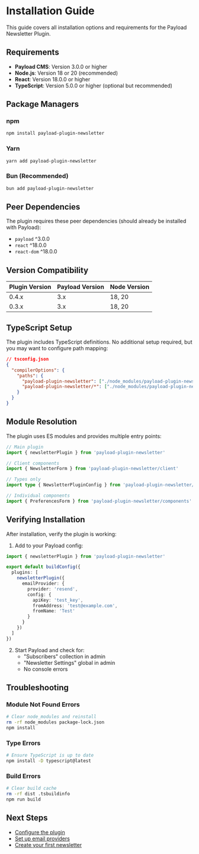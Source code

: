 # Installation Guide

This guide covers all installation options and requirements for the Payload Newsletter Plugin.

## Requirements

- **Payload CMS**: Version 3.0.0 or higher
- **Node.js**: Version 18 or 20 (recommended)
- **React**: Version 18.0.0 or higher
- **TypeScript**: Version 5.0.0 or higher (optional but recommended)

## Package Managers

### npm
```bash
npm install payload-plugin-newsletter
```

### Yarn
```bash
yarn add payload-plugin-newsletter
```

### Bun (Recommended)
```bash
bun add payload-plugin-newsletter
```

## Peer Dependencies

The plugin requires these peer dependencies (should already be installed with Payload):

- `payload` ^3.0.0
- `react` ^18.0.0
- `react-dom` ^18.0.0

## Version Compatibility

| Plugin Version | Payload Version | Node Version |
|----------------|-----------------|--------------|
| 0.4.x          | 3.x             | 18, 20       |
| 0.3.x          | 3.x             | 18, 20       |

## TypeScript Setup

The plugin includes TypeScript definitions. No additional setup required, but you may want to configure path mapping:

```json
// tsconfig.json
{
  "compilerOptions": {
    "paths": {
      "payload-plugin-newsletter": ["./node_modules/payload-plugin-newsletter/dist/index"],
      "payload-plugin-newsletter/*": ["./node_modules/payload-plugin-newsletter/dist/*"]
    }
  }
}
```

## Module Resolution

The plugin uses ES modules and provides multiple entry points:

```typescript
// Main plugin
import { newsletterPlugin } from 'payload-plugin-newsletter'

// Client components
import { NewsletterForm } from 'payload-plugin-newsletter/client'

// Types only
import type { NewsletterPluginConfig } from 'payload-plugin-newsletter/types'

// Individual components
import { PreferencesForm } from 'payload-plugin-newsletter/components'
```

## Verifying Installation

After installation, verify the plugin is working:

1. Add to your Payload config:
```typescript
import { newsletterPlugin } from 'payload-plugin-newsletter'

export default buildConfig({
  plugins: [
    newsletterPlugin({
      emailProvider: {
        provider: 'resend',
        config: {
          apiKey: 'test_key',
          fromAddress: 'test@example.com',
          fromName: 'Test'
        }
      }
    })
  ]
})
```

2. Start Payload and check for:
   - "Subscribers" collection in admin
   - "Newsletter Settings" global in admin
   - No console errors

## Troubleshooting

### Module Not Found Errors
```bash
# Clear node_modules and reinstall
rm -rf node_modules package-lock.json
npm install
```

### Type Errors
```bash
# Ensure TypeScript is up to date
npm install -D typescript@latest
```

### Build Errors
```bash
# Clear build cache
rm -rf dist .tsbuildinfo
npm run build
```

## Next Steps

- [Configure the plugin](./configuration.md)
- [Set up email providers](../guides/email-providers.md)
- [Create your first newsletter](./first-newsletter.md)